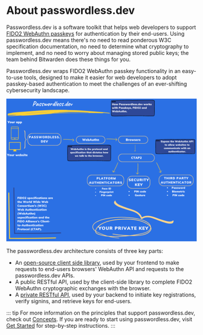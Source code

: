 # About passwordless.dev

Passwordless.dev is a software toolkit that helps web developers to support [FIDO2 WebAuthn passkeys](concepts.html#fido2) for authentication by their end-users. Using passwordless.dev means there's no need to read ponderous W3C specification documentation, no need to determine what cryptography to implement, and no need to worry about managing stored public keys; the team behind Bitwarden does these things for you.

Passwordless.dev wraps FIDO2 WebAuthn passkey functionality in an easy-to-use tools, designed to make it easier for web developers to adopt passkey-based authentication to meet the challenges of an ever-shifting cybersecurity landscape.

![Passwordless.dev operation flow](./diagram.png)

The passwordless.dev architecture consists of three key parts:

- An [open-source client side library](js-client), used by your frontend to make requests to end-users browsers' WebAuthn API and requests to the passwordless.dev APIs.
- A public RESTful API, used by the client-side library to complete FIDO2 WebAuthn cryptographic exchanges with the browser.
- A [private RESTful API](api), used by your backend to initiate key registrations, verify signins, and retrieve keys for end-users.

::: tip
For more information on the principles that support passwordless.dev, check out [Concepts](concepts). If you are ready to start using passwordless.dev, visit [Get Started](get-started) for step-by-step instructions.
:::
